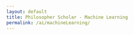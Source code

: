 ```yaml
---
layout: default
title: Philosopher Scholar - Machine Learning
permalink: /ai/machineLearning/
---
```

